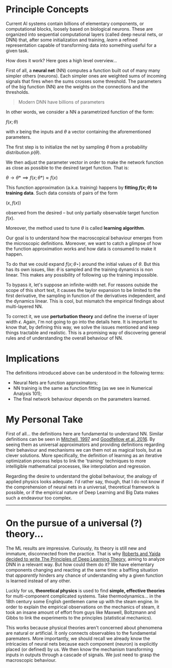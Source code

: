 # Principle Concepts

Current AI systems contain billions of elementary components, or computational blocks, loosely based on biological neurons. These are organized into sequential computational layers (called deep neural nets, or DNN) that, after some initialization and training, _learn_ a refined representation capable of transforming data into something useful for a given task.

How does it work? Here goes a high level overview...

First of all, a **neural net** (NN) computes a function built out of many many simpler others (neurons). Each simpler ones are weighted sums of incoming signals that fires when the sums crosses some threshold. The parameters of the big function (NN) are the weights on the connections and the thresholds. 

> Modern DNN have billions of parameters 

In other words, we consider a NN a parametrized function of the form:

$f(x;\theta)$

with $x$ being the inputs and $\theta$ a vector containing the aforementioned parameters.

The first step is to initialize the net by sampling $\theta$ from a probability distribution $p(\theta)$.

We then adjust the parameter vector in order to make the network function as close as possible to the desired target function. That is:

$\theta \rightarrow \theta\ast \implies f(x;\theta\ast) \approx f(x)$ 

This function approximation (a.k.a. training) happens by **fitting $f(x;\theta)$ to training data**. Such data consists of pairs of the form

$(x,f(x))$

observed from the desired – but only partially observable target function $f(x)$.

Moreover, the method used to tune $\theta$ is called **learning algorithm**.

Our goal is to understand how the macroscopical behaviour emerges from the microscopic definitions. Moreover, we want to catch a glimpse of how the function approximation works and how data is consumed to make it happen.

To do that we could expand $f(x;\theta\star)$ around the initial values of $\theta$. But this has its own issues, like: $\theta$ is sampled and the training dynamics is non linear. This makes any possibility of following up the training impossible. 

To bypass it, let's suppose an infinite-width net. For reasons outside the scope of this short text, it causes the taylor expansion to be limited to the first derivative, the sampling in function of the derivatives independent, and the dynamics linear. This is cool, but mismatch the empirical findings about multi-layered NN.

To correct it, we use **perturbation theory** and define the inverse of layer width $\epsilon$. Again, I'm not going to go into the details here. It is important to know that, by defining this way, we solve the issues mentioned and keep things tractable and realistic. This is a promising way of discovering general rules and of understanding the overall behaviour of NN.

# Implications 

The definitions introduced above can be understood in the following terms:
- Neural Nets are function approximators;
- NN training is the same as function fitting (as we see in Numerical Analysis 101);
- The final network behaviour depends on the parameters learned. 

# My Personal Take 

First of all... the definitions here are fundamental to understand NN. Similar definitions can be seen in [Mitchell, 1997](http://www.cs.cmu.edu/afs/cs.cmu.edu/user/mitchell/ftp/mlbook.html) and [Goodfellow et al, 2016](https://www.deeplearningbook.org/). By seeing them as universal approximators and providing definitions regarding their behaviour and mechanisms we can them not as magical tools, but as clever solutions. More specifically, the definition of learning as an iterative optimization process helps to link the 'training' techniques to more intelligible mathematical processes, like interpolation and regression.

Regarding the desire to understand the global behaviour, the analogy of applied physics looks adequate. I'd rather say, though, that I do not know if the comprehension of neural nets in a universal, theoretical framework is possible, or if the empirical nature of Deep Learning and Big Data makes such a endeavour too complex.

---

# On the pursue of a universal (?) theory...


The ML results are impressive. Curiously, its theory is still new and immature, disconnected from the practice. That is why [Roberts and Yaida decided to write The Principles of Deep Learning Theory](https://arxiv.org/pdf/2106.10165.pdf), aiming to analyze DNN in a relevant way. But how could them do it? We have elementary components changing and reacting at the same time: a baffling situation that _apparently_ hinders any chance of understanding why a given function is learned instead of any other.

Luckly for us, **theoretical physics** is used to find **simple, effective theories** for multi-component complicated systems. Take thermodynamics... in the 18th century some English gentlemen came up with the steam engine. In order to explain the empirical observations on the mechanics of steam, it took an insane amount of effort from guys like Maxwell, Boltzmann and Gibbs to link the experiments to the principles (statistical mechanics).

This works because physical theories aren't concerned about phenomena are natural or artificial. It only connects observables to the fundamental parematers. 
More importantly, we should recall we already know the intricacies of neural nets because each component (neuron) is explicitly placed (or defined) by us. We then know the mechanism transforming inputs in outputs through a cascade of signals. We just need to  grasp the macroscopic behaviour.